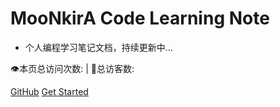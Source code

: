# MooNkirA Code Learning Note

- 个人编程学习笔记文档，持续更新中...

<span id="busuanzi_container_site_pv">
    👁️本页总访问次数:<span id="busuanzi_value_site_pv"></span>
</span>
<span id="busuanzi_container_site_uv" >
    | 🧑总访客数: <span id="busuanzi_value_site_uv"></span>
</span>

[GitHub](https://moonkira.github.io/code-learning-note/)
[Get Started](sidebar.md)

